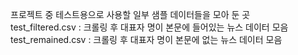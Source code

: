프로젝트 중 테스트용으로 사용할 일부 샘플 데이터들을 모아 둔 곳  
test_filtered.csv : 크롤링 후 대표자 명이 본문에 들어있는 뉴스 데이터 모음
test_remained.csv : 크롤링 후 대표자 명이 본문에 없는 뉴스 데이터 모음  
